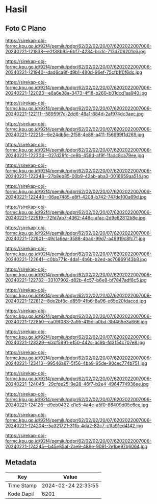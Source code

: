 # Hasil

## Foto C Plano

https://sirekap-obj-formc.kpu.go.id/92f4/pemilu/pdpr/62/02/02/20/07/6202022007006-20240221-121838--e2f38b95-6bf7-4234-bcdc-713d706201c6.jpg

https://sirekap-obj-formc.kpu.go.id/92f4/pemilu/pdpr/62/02/02/20/07/6202022007006-20240221-121940--dad6ca8f-d9b1-480d-96ef-75cfb1f0f6dc.jpg

https://sirekap-obj-formc.kpu.go.id/92f4/pemilu/pdpr/62/02/02/20/07/6202022007006-20240221-122023--e8a6e38a-3473-4f18-b260-b01dcd1aa940.jpg

https://sirekap-obj-formc.kpu.go.id/92f4/pemilu/pdpr/62/02/02/20/07/6202022007006-20240221-122111--58959f7d-2dd6-48a1-884d-2af974dc3aec.jpg

https://sirekap-obj-formc.kpu.go.id/92f4/pemilu/pdpr/62/02/02/20/07/6202022007006-20240221-122218--6e24db5e-2f58-4e88-a411-f56699f1d269.jpg

https://sirekap-obj-formc.kpu.go.id/92f4/pemilu/pdpr/62/02/02/20/07/6202022007006-20240221-122304--027d28fc-ce8b-459d-af9f-1fadc8ca79ee.jpg

https://sirekap-obj-formc.kpu.go.id/92f4/pemilu/pdpr/62/02/02/20/07/6202022007006-20240221-122348--27b8eb85-00b9-42ab-aba3-0016659aa514.jpg

https://sirekap-obj-formc.kpu.go.id/92f4/pemilu/pdpr/62/02/02/20/07/6202022007006-20240221-122440--06ae7485-e8ff-4208-b742-747de100a69d.jpg

https://sirekap-obj-formc.kpu.go.id/92f4/pemilu/pdpr/62/02/02/20/07/6202022007006-20240221-122519--72fd7ab7-4362-448c-afac-2d9e82812b8e.jpg

https://sirekap-obj-formc.kpu.go.id/92f4/pemilu/pdpr/62/02/02/20/07/6202022007006-20240221-122601--49c1a6ea-3588-4bad-99d7-a49919c8fc71.jpg

https://sirekap-obj-formc.kpu.go.id/92f4/pemilu/pdpr/62/02/02/20/07/6202022007006-20240221-122641--c0bb771c-4da1-4b6b-b2ed-ac70869143b8.jpg

https://sirekap-obj-formc.kpu.go.id/92f4/pemilu/pdpr/62/02/02/20/07/6202022007006-20240221-122732--33107902-d82b-4c57-b6e8-bf7847adf8c5.jpg

https://sirekap-obj-formc.kpu.go.id/92f4/pemilu/pdpr/62/02/02/20/07/6202022007006-20240221-122812--8de2bf6c-d859-4fb6-8a96-e65c20fdaccd.jpg

https://sirekap-obj-formc.kpu.go.id/92f4/pemilu/pdpr/62/02/02/20/07/6202022007006-20240221-122850--ca09f033-2a95-419d-a0bd-3bf465e3a666.jpg

https://sirekap-obj-formc.kpu.go.id/92f4/pemilu/pdpr/62/02/02/20/07/6202022007006-20240221-123329--63cf5991-e150-442c-ac9b-fd3154c707e8.jpg

https://sirekap-obj-formc.kpu.go.id/92f4/pemilu/pdpr/62/02/02/20/07/6202022007006-20240221-123413--99546a67-5f56-4ba9-95de-90cec774b751.jpg

https://sirekap-obj-formc.kpu.go.id/92f4/pemilu/pdpr/62/02/02/20/07/6202022007006-20240221-124045--29cfde25-9e28-46f7-b2e4-4964774936ee.jpg

https://sirekap-obj-formc.kpu.go.id/92f4/pemilu/pdpr/62/02/02/20/07/6202022007006-20240221-124126--d9eb0432-d1e5-4a4c-a5f0-86409d05c6ee.jpg

https://sirekap-obj-formc.kpu.go.id/92f4/pemilu/pdpr/62/02/02/20/07/6202022007006-20240221-124204--5a321721-311b-4da2-82c7-c1fa91ed4142.jpg

https://sirekap-obj-formc.kpu.go.id/92f4/pemilu/pdpr/62/02/02/20/07/6202022007006-20240221-124245--b45e85af-2ae9-489e-9091-2e1be97b6064.jpg


## Metadata

| Key        | Value               |
| ---------- | ------------------- |
| Time Stamp | 2024-02-24 22:33:55 |
| Kode Dapil | 6201                |



